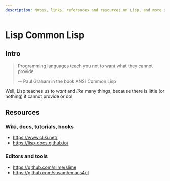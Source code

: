 ```yaml
---
description: Notes, links, references and resources on Lisp, and more specifically, Common Lisp.
---
```


# Lisp Common Lisp

## Intro

> Programming languages teach you not to want what they cannot provide.
>
> -- Paul Graham in the book ANSI Common Lisp

Well, Lisp teaches us to _want_ and _like_ many things, because there is little (or nothing) it cannot provide or do!

## Resources

### Wiki, docs, tutorials, books

- https://www.cliki.net/
- https://lisp-docs.github.io/


### Editors and tools

- https://github.com/slime/slime
- https://github.com/susam/emacs4cl
